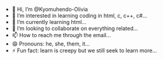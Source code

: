 - 👋 Hi, I’m @Kyomuhendo-Olivia
- 👀 I’m interested in learning coding in html, c, c++, c#...
- 🌱 I’m currently learning html...
- 💞️ I’m looking to collaborate on everything related...
- 📫 How to reach me through the email...
- 😄 Pronouns: he, she, them, it...
- ⚡ Fun fact: learn is creepy but we still seek to learn more...

<!---
Kyomuhendo-Olivia/Kyomuhendo-Olivia is a ✨ special ✨ repository because its `README.md` (this file) appears on your GitHub profile.
You can click the Preview link to take a look at your changes.
--->
